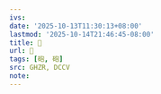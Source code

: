 ```yaml
---
ivs:
date: '2025-10-13T11:30:13+08:00'
lastmod: '2025-10-14T21:46:45-08:00'
title: 󰤹
url: 󰤹
tags: [砲, 砲]
src: GHZR, DCCV
note:
---
```

